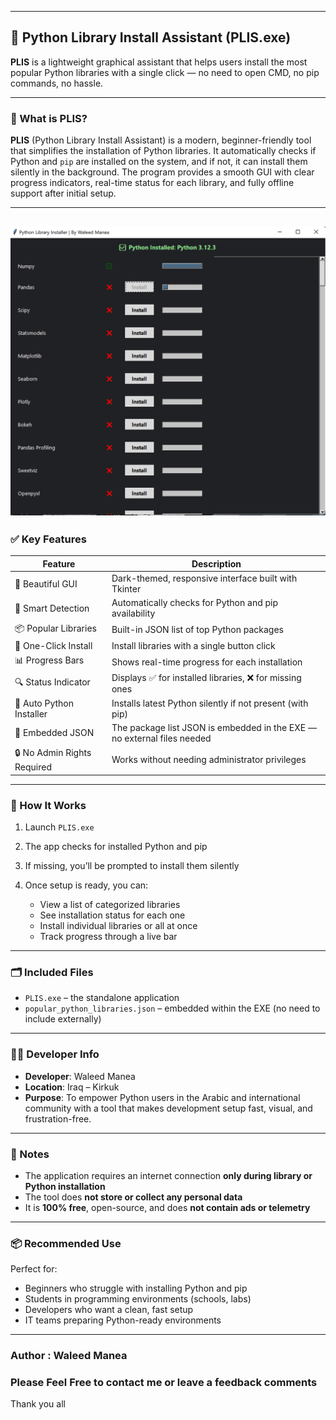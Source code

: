 
---

## 🐍 Python Library Install Assistant (PLIS.exe)

**PLIS** is a lightweight graphical assistant that helps users install the most popular Python libraries with a single click — no need to open CMD, no pip commands, no hassle.

---

### 🚀 What is PLIS?

**PLIS** (Python Library Install Assistant) is a modern, beginner-friendly tool that simplifies the installation of Python libraries. It automatically checks if Python and `pip` are installed on the system, and if not, it can install them silently in the background. The program provides a smooth GUI with clear progress indicators, real-time status for each library, and fully offline support after initial setup.

---
![Preview](preview.png)
---

### ✅ Key Features

| Feature                     | Description                                                             |
| --------------------------- | ----------------------------------------------------------------------- |
| 🎨 Beautiful GUI            | Dark-themed, responsive interface built with Tkinter                    |
| 🧠 Smart Detection          | Automatically checks for Python and pip availability                    |
| 📦 Popular Libraries        | Built-in JSON list of top Python packages                               |
| 🔘 One-Click Install        | Install libraries with a single button click                            |
| 📊 Progress Bars            | Shows real-time progress for each installation                          |
| 🔍 Status Indicator         | Displays ✅ for installed libraries, ❌ for missing ones                  |
| 🤖 Auto Python Installer    | Installs latest Python silently if not present (with pip)               |
| 🧩 Embedded JSON            | The package list JSON is embedded in the EXE — no external files needed |
| 🔒 No Admin Rights Required | Works without needing administrator privileges                          |

---

### 🧰 How It Works

1. Launch `PLIS.exe`
2. The app checks for installed Python and pip
3. If missing, you’ll be prompted to install them silently
4. Once setup is ready, you can:

   * View a list of categorized libraries
   * See installation status for each one
   * Install individual libraries or all at once
   * Track progress through a live bar

---

### 🗂 Included Files

* `PLIS.exe` – the standalone application
* `popular_python_libraries.json` – embedded within the EXE (no need to include externally)

---

### 👨‍💻 Developer Info

* **Developer**: Waleed Manea
* **Location**: Iraq – Kirkuk
* **Purpose**: To empower Python users in the Arabic and international community with a tool that makes development setup fast, visual, and frustration-free.

---

### 💬 Notes

* The application requires an internet connection **only during library or Python installation**
* The tool does **not store or collect any personal data**
* It is **100% free**, open-source, and does **not contain ads or telemetry**

---

### 📦 Recommended Use

Perfect for:

* Beginners who struggle with installing Python and pip
* Students in programming environments (schools, labs)
* Developers who want a clean, fast setup
* IT teams preparing Python-ready environments

---

### Author : Waleed Manea
### Please Feel Free to contact me or leave a feedback comments
Thank you all
